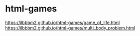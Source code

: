 # html-games
https://ilbbbm2.github.io/html-games/game_of_life.html
https://ilbbbm2.github.io/html-games/multi_body_problem.html
